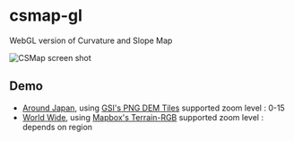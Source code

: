 # csmap-gl

WebGL version of Curvature and Slope Map

![CSMap screen shot](https://user-images.githubusercontent.com/12029629/32168538-67c699c2-bdb0-11e7-8f76-b4392ec50a82.png)

## Demo

* [Around Japan](https://frogcat.github.io/csmap-gl/), using [GSI's PNG DEM Tiles](https://maps.gsi.go.jp/development/demtile.html) supported zoom level : 0-15
* [World Wide](https://frogcat.github.io/csmap-gl/mapbox.html), using [Mapbox's Terrain-RGB](https://blog.mapbox.com/global-elevation-data-6689f1d0ba65) supported zoom level : depends on region
